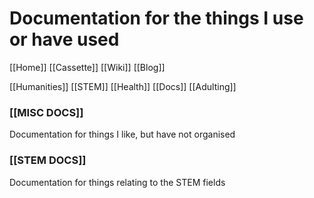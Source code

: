 # Documentation for the things I use or have used
[[Home]]
[[Cassette]]
[[Wiki]]
[[Blog]]

[[Humanities]]
[[STEM]]
[[Health]]
[[Docs]]
[[Adulting]]

### [[MISC DOCS]]
Documentation for things I like, but have not organised

### [[STEM DOCS]]
Documentation for things relating to the STEM fields

